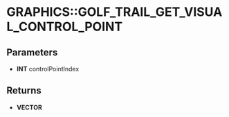# GRAPHICS::GOLF_TRAIL_GET_VISUAL_CONTROL_POINT

## Parameters
* **INT** controlPointIndex

## Returns
* **VECTOR**